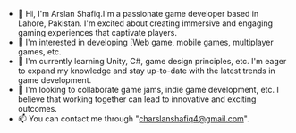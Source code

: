 - 👋 Hi, I'm Arslan Shafiq.I'm a passionate game developer based in Lahore, Pakistan. I'm excited about creating immersive and engaging gaming experiences that captivate players.
- 👀 I'm interested in developing [Web game, mobile games, multiplayer games, etc.
- 🌱 I'm currently learning Unity, C#, game design principles, etc. I'm eager to expand my knowledge and stay up-to-date with the latest trends in game development.
- 💞️ I'm looking to collaborate game jams, indie game development, etc. I believe that working together can lead to innovative and exciting outcomes.
- 📫  You can contact me through "charslanshafiq4@gmail.com".

<!---
charslan225/charslan225 is a ✨ special ✨ repository because its `README.md` (this file) appears on your GitHub profile.
You can click the Preview link to take a look at your changes.
--->
